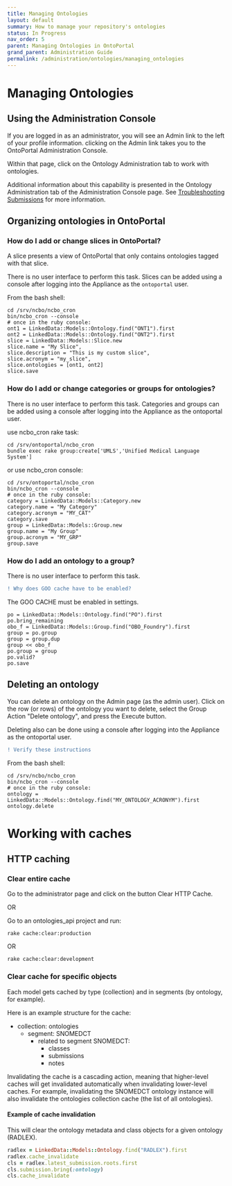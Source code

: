 ```yaml
---
title: Managing Ontologies
layout: default
summary: How to manage your repository's ontologies
status: In Progress
nav_order: 5
parent: Managing Ontologies in OntoPortal
grand_parent: Administration Guide
permalink: /administration/ontologies/managing_ontologies
---
```


# Managing Ontologies 

## Using the Administration Console

If you are logged in as an administrator,
you will see an Admin link to the left of your profile information.
clicking on the Admin link takes you to the OntoPortal Administration Console.

Within that page, click on the Ontology Administration tab to work with ontologies.

Additional information about this capability is presented in the 
Ontology Administration tab of the Administration Console page.
See <a href="../troubleshooting_submissions">Troubleshooting Submissions</a> for more information.

## Organizing ontologies in OntoPortal

### How do I add or change slices in OntoPortal?

A slice presents a view of OntoPortal that only contains
ontologies tagged with that slice.

There is no user interface to perform this task. 
Slices can be added using a console 
after logging into the Appliance as the `ontoportal` user.

From the bash shell:

```
cd /srv/ncbo/ncbo_cron
bin/ncbo_cron --console
# once in the ruby console:
ont1 = LinkedData::Models::Ontology.find("ONT1").first
ont2 = LinkedData::Models::Ontology.find("ONT2").first
slice = LinkedData::Models::Slice.new
slice.name = "My Slice",
slice.description = "This is my custom slice",
slice.acronym = "my_slice",
slice.ontologies = [ont1, ont2]
slice.save
```

### How do I add or change categories or groups for ontologies?

There is no user interface to perform this task. 
Categories and groups can be added using a console 
after logging into the Appliance as the ontoportal user.

use ncbo_cron rake task:
```
cd /srv/ontoportal/ncbo_cron
bundle exec rake group:create['UMLS','Unified Medical Language System']
```
or use ncbo_cron console:

```
cd /srv/ontoportal/ncbo_cron
bin/ncbo_cron --console
# once in the ruby console:
category = LinkedData::Models::Category.new
category.name = "My Category"
category.acronym = "MY_CAT"
category.save
group = LinkedData::Models::Group.new
group.name = "My Group"
group.acronym = "MY_GRP"
group.save
```

### How do I add an ontology to a group?

There is no user interface to perform this task.

```diff
! Why does GOO cache have to be enabled?
```

The GOO CACHE must be enabled in settings.

```
po = LinkedData::Models::Ontology.find("PO").first
po.bring_remaining
obo_f = LinkedData::Models::Group.find("OBO_Foundry").first
group = po.group
group = group.dup
group << obo_f
po.group = group
po.valid?
po.save
```

## Deleting an ontology

You can delete an ontology on the Admin page (as the admin user). 
Click on the row (or rows) of the ontology you want to delete,
select the Group Action "Delete ontology", and press the Execute button.

Deleting also can be done using a console 
after logging into the Appliance as the ontoportal user.

```diff
! Verify these instructions
```

From the bash shell:

```
cd /srv/ncbo/ncbo_cron
bin/ncbo_cron --console
# once in the ruby console:
ontology = LinkedData::Models::Ontology.find("MY_ONTOLOGY_ACRONYM").first
ontology.delete
```

# Working with caches

## HTTP caching

### Clear entire cache

Go to the administrator page and click on the button Clear HTTP Cache.

OR

Go to an ontologies_api project and run:

```
rake cache:clear:production
```

OR

```
rake cache:clear:development
```

### Clear cache for specific objects

Each model gets cached by type (collection) and in segments (by ontology, for example).

Here is an example structure for the cache:

- collection: ontologies
  - segment: SNOMEDCT
    - related to segment SNOMEDCT:
      - classes
      - submissions
      - notes

Invalidating the cache is a cascading action, 
meaning that higher-level caches will get invalidated automatically when invalidating lower-level caches. 
For example, invalidating the SNOMEDCT ontology instance will also invalidate the ontologies collection cache (the list of all ontologies).

#### Example of cache invalidation

This will clear the ontology metadata and class objects for a given ontology (RADLEX).

```ruby
radlex = LinkedData::Models::Ontology.find("RADLEX").first
radlex.cache_invalidate
cls = radlex.latest_submission.roots.first
cls.submission.bring(:ontology)
cls.cache_invalidate
```
